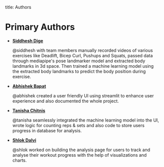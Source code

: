 title: Authors

Primary Authors
================

* __[Siddhesh Dige](https://github.com/Siddhesh2022)__

    @siddhesh with team members manually recorded videos of various exercises like Deadlift, Bicep Curl, Pushups and Squats, passed data through mediapipe's pose landmarker model and extracted body landmarks in 3d space. Then trained a machine learning model using the extracted body landmarks to predict the body position during exercise.


* __[Abhishek Bapat](https://github.com/AbhishekBapat10)__

    @abhishek created a user friendly UI using streamlit to enhance user experience and also documented the whole project.


* __[Tanisha Chitnis](https://github.com/TanishaChitnis27)__

    @tanisha seamlessly integrated the machine learning model into the UI, wrote logic for counting reps & sets and also code to store users progress in database for analysis.


* __[Shlok Dalvi](https://github.com/ShlokDalvi45)__

    @shlok worked on building the analysis page for users to track and analyse their workout progress with the help of visualizations and charts.

    





